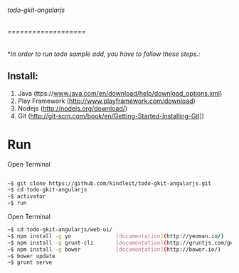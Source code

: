 ###### todo-gkit-angularjs
###### ===================
**In order to run todo sample add, you have to follow these steps.:*
## Install:
1. Java (ttps://www.java.com/en/download/help/download_options.xml)
2. Play Framework (http://www.playframework.com/download)
3. Nodejs (http://nodejs.org/download/)
4. Git (http://git-scm.com/book/en/Getting-Started-Installing-Git])

# Run

Open Terminal

```bash

~$ git clone https://github.com/kindleit/todo-gkit-angularjs.git
~$ cd todo-gkit-angularjs
~$ activator
~$ run

```

Open Terminal

```bash
~$ cd todo-gkit-angularjs/web-ui/
~$ npm install -g yo              [documentation](http://yeoman.io/)
~$ npm install -g grunt-cli       [documentation](http://gruntjs.com/getting-started)
~$ npm install -g bower           [documentation](http://bower.io/)
~$ bower update
~$ grunt serve

```
